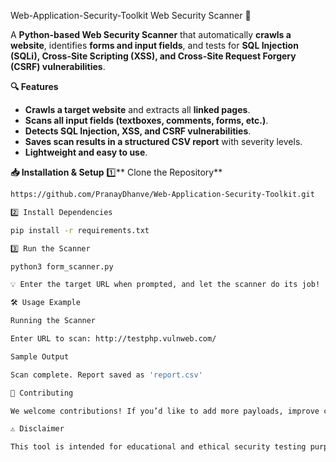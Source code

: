 Web-Application-Security-Toolkit
Web Security Scanner 🚀

A **Python-based Web Security Scanner** that automatically **crawls a website**, identifies **forms and input fields**, and tests for **SQL Injection (SQLi), Cross-Site Scripting (XSS), and Cross-Site Request Forgery (CSRF) vulnerabilities**.  

**🔍 Features**
- **Crawls a target website** and extracts all **linked pages**.
- **Scans all input fields (textboxes, comments, forms, etc.)**.
- **Detects SQL Injection, XSS, and CSRF vulnerabilities**.
- **Saves scan results in a structured CSV report** with severity levels.
- **Lightweight and easy to use**.

**📥 Installation & Setup**
1️⃣** Clone the Repository**
```bash
https://github.com/PranayDhanve/Web-Application-Security-Toolkit.git

2️⃣ Install Dependencies

pip install -r requirements.txt

3️⃣ Run the Scanner

python3 form_scanner.py

💡 Enter the target URL when prompted, and let the scanner do its job!

🛠 Usage Example

Running the Scanner

Enter URL to scan: http://testphp.vulnweb.com/

Sample Output

Scan complete. Report saved as 'report.csv'

📝 Contributing

We welcome contributions! If you’d like to add more payloads, improve crawling, or enhance detection techniques, feel free to fork and submit a pull request.

⚠️ Disclaimer

This tool is intended for educational and ethical security testing purposes only. Do not use it to scan websites without explicit permission. Misuse may lead to legal consequences.

